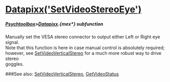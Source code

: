 # [Datapixx('SetVideoStereoEye')](Datapixx-SetVideoStereoEye) 
##### [Psychtoolbox](Pyschtoolbox)>[Datapixx](Datapixx).{mex*} subfunction


Manually set the VESA stereo connector to output either Left or Right eye  
signal.  
Note that this function is here in case manual control is absolutely required;  
however, see [SetVideoVerticalStereo](SetVideoVerticalStereo) for a much more robust way to drive stereo  
goggles.  
  


###See also:
[SetVideoVerticalStereo](Datapixx-SetVideoVerticalStereo), [GetVideoStatus](Datapixx-GetVideoStatus)
